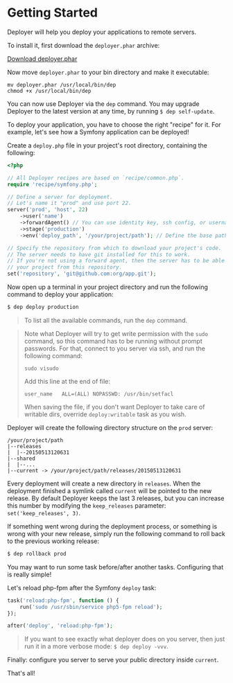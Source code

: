 # Getting Started

Deployer will help you deploy your applications to remote servers.

To install it, first download the `deployer.phar` archive:

[Download deployer.phar](http://deployer.org/deployer.phar)

Now move `deployer.phar` to your bin directory and make it executable:

```
mv deployer.phar /usr/local/bin/dep
chmod +x /usr/local/bin/dep
```

You can now use Deployer via the `dep` command. You may upgrade Deployer to the
latest version at any time, by running `$ dep self-update`.

To deploy your application, you have to choose the right "recipe" for it.
For example, let's see how a Symfony application can be deployed!

Create a `deploy.php` file in your project's root directory, containing the
following:

``` php
<?php

// All Deployer recipes are based on `recipe/common.php`.
require 'recipe/symfony.php';

// Define a server for deployment.
// Let's name it "prod" and use port 22.
server('prod', 'host', 22)
    ->user('name')
    ->forwardAgent() // You can use identity key, ssh config, or username/password to auth on the server.
    ->stage('production')
    ->env('deploy_path', '/your/project/path'); // Define the base path to deploy your project to.

// Specify the repository from which to download your project's code.
// The server needs to have git installed for this to work.
// If you're not using a forward agent, then the server has to be able to clone
// your project from this repository.
set('repository', 'git@github.com:org/app.git');
```

Now open up a terminal in your project directory and run the following command
to deploy your application:

``` sh
$ dep deploy production
```

> To list all the available commands, run the `dep` command.

> Note what Deployer will try to get write permission with the `sudo` command, so this command has to be running without prompt passwords.
> For that, connect to you server via ssh, and run the following command:
> ```
> sudo visudo
> ```
> Add this line at the end of file:
> ```
> user_name   ALL=(ALL) NOPASSWD: /usr/bin/setfacl
> ```
> When saving the file, if you don't want Deployer to take care of writable dirs, override `deploy:writable` task as you wish.

Deployer will create the following directory structure on the `prod` server:

```
/your/project/path
|--releases
|  |--20150513120631
|--shared
|  |--...
|--current -> /your/project/path/releases/20150513120631
```

Every deployment will create a new directory in `releases`. When the deployment
finished a symlink called `current` will be pointed to the new release. By
default Deployer keeps the last 3 releases, but you can increase this number by
modifying the `keep_releases` parameter: `set('keep_releases', 3)`.

If something went wrong during the deployment process, or something is wrong
with your new release, simply run the following command to roll back to the
previous working release:

``` sh
$ dep rollback prod
```

You may want to run some task before/after another tasks. Configuring that is
really simple!

Let's reload php-fpm after the Symfony `deploy` task:

```php
task('reload:php-fpm', function () {
    run('sudo /usr/sbin/service php5-fpm reload');
});

after('deploy', 'reload:php-fpm');
```

> If you want to see exactly what deployer does on you server, then just run it in a more verbose mode: `$ dep deploy -vvv`.

Finally: configure you server to serve your public directory inside `current`.

That's all!
